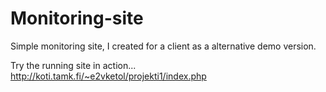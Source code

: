 # Monitoring-site
Simple monitoring site, I created for a client as a alternative demo version.

Try the running site in action...
http://koti.tamk.fi/~e2vketol/projekti1/index.php
